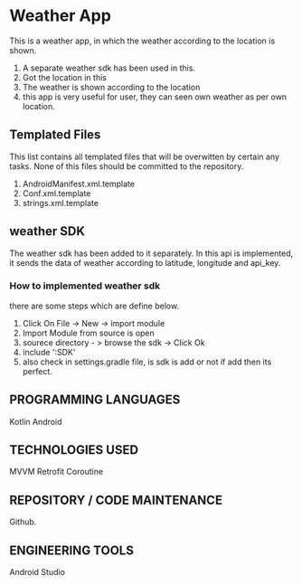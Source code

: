 # Weather App
This is a weather app, in which the weather according to the location is shown.
1. A separate weather sdk has been used in this.
2. Got the location in this
3. The weather is shown according to the location
4. this app is very useful for user, they can seen own weather as per own location.

## Templated Files
This list contains all templated files that will be overwitten by certain any tasks.
None of this files should be committed to the repository.

1. AndroidManifest.xml.template
2. Conf.xml.template
3. strings.xml.template

## weather SDK
The weather sdk has been added to it separately. In this api is implemented, it sends the data of weather according to latitude, longitude and api_key.

### How to implemented weather sdk
there are some steps which are define below.
1. Click On File -> New -> import module
2. Import Module from source is open
3. sourece directory - > browse the sdk -> Click Ok
4. include ':SDK'
5. also check in settings.gradle file, is sdk is add or not if add then its perfect.

## PROGRAMMING LANGUAGES
Kotlin 
Android
## TECHNOLOGIES USED
MVVM
Retrofit
Coroutine
## REPOSITORY / CODE MAINTENANCE
Github.

## ENGINEERING TOOLS
Android Studio



